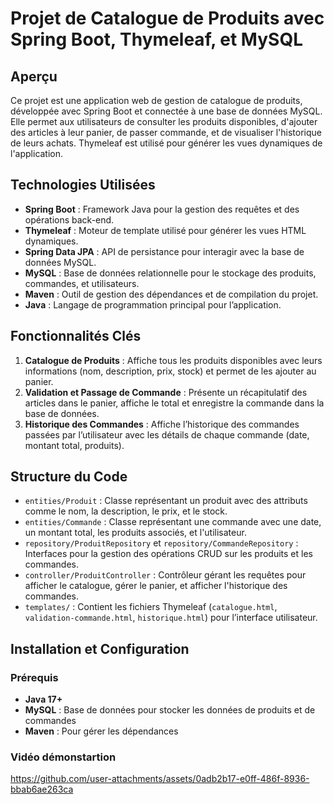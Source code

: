 # Projet de Catalogue de Produits avec Spring Boot, Thymeleaf, et MySQL

## Aperçu

Ce projet est une application web de gestion de catalogue de produits, développée avec Spring Boot et connectée à une base de données MySQL. Elle permet aux utilisateurs de consulter les produits disponibles, d'ajouter des articles à leur panier, de passer commande, et de visualiser l'historique de leurs achats. Thymeleaf est utilisé pour générer les vues dynamiques de l'application.

## Technologies Utilisées

- **Spring Boot** : Framework Java pour la gestion des requêtes et des opérations back-end.
- **Thymeleaf** : Moteur de template utilisé pour générer les vues HTML dynamiques.
- **Spring Data JPA** : API de persistance pour interagir avec la base de données MySQL.
- **MySQL** : Base de données relationnelle pour le stockage des produits, commandes, et utilisateurs.
- **Maven** : Outil de gestion des dépendances et de compilation du projet.
- **Java** : Langage de programmation principal pour l’application.

## Fonctionnalités Clés

1. **Catalogue de Produits** : Affiche tous les produits disponibles avec leurs informations (nom, description, prix, stock) et permet de les ajouter au panier.
3. **Validation et Passage de Commande** : Présente un récapitulatif des articles dans le panier, affiche le total et enregistre la commande dans la base de données.
4. **Historique des Commandes** : Affiche l’historique des commandes passées par l’utilisateur avec les détails de chaque commande (date, montant total, produits).

## Structure du Code

- `entities/Produit` : Classe représentant un produit avec des attributs comme le nom, la description, le prix, et le stock.
- `entities/Commande` : Classe représentant une commande avec une date, un montant total, les produits associés, et l'utilisateur.
- `repository/ProduitRepository` et `repository/CommandeRepository` : Interfaces pour la gestion des opérations CRUD sur les produits et les commandes.
- `controller/ProduitController` : Contrôleur gérant les requêtes pour afficher le catalogue, gérer le panier, et afficher l'historique des commandes.
- `templates/` : Contient les fichiers Thymeleaf (`catalogue.html`, `validation-commande.html`, `historique.html`) pour l’interface utilisateur.

## Installation et Configuration

### Prérequis

- **Java 17+**
- **MySQL** : Base de données pour stocker les données de produits et de commandes
- **Maven** : Pour gérer les dépendances

### Vidéo démonstartion

https://github.com/user-attachments/assets/0adb2b17-e0ff-486f-8936-bbab6ae263ca



